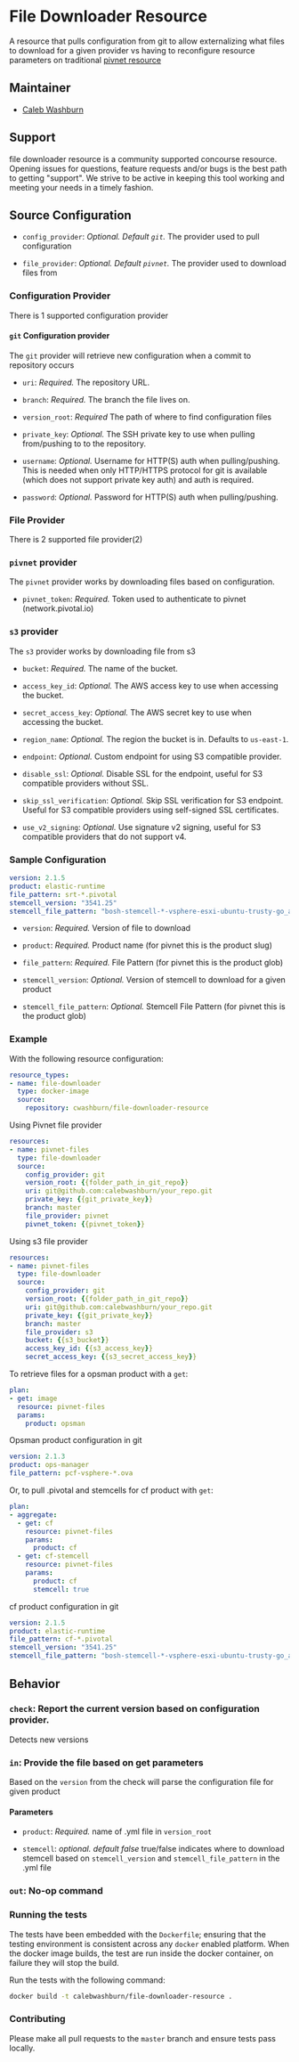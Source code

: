 # File Downloader Resource

A resource that pulls configuration from git to allow externalizing what files to download for a given provider vs having to reconfigure resource parameters on traditional [pivnet resource](https://github.com/pivotal-cf/pivnet-resource)

## Maintainer

* [Caleb Washburn](https://github.com/calebwashburn)

## Support

file downloader resource is a community supported concourse resource.  Opening issues for questions, feature requests and/or bugs is the best path to getting "support".  We strive to be active in keeping this tool working and meeting your needs in a timely fashion.

## Source Configuration

* `config_provider`: *Optional. Default `git`.* The provider used to pull configuration

* `file_provider`: *Optional. Default `pivnet`.* The provider used to download files from

### Configuration Provider

There is 1 supported configuration provider

#### `git` Configuration provider

The `git` provider will retrieve new configuration when a commit to repository occurs

* `uri`: *Required.* The repository URL.

* `branch`: *Required.* The branch the file lives on.

* `version_root`: *Required* The path of where to find configuration files

* `private_key`: *Optional.* The SSH private key to use when pulling from/pushing to to the repository.

* `username`: *Optional.* Username for HTTP(S) auth when pulling/pushing.
   This is needed when only HTTP/HTTPS protocol for git is available (which does not support private key auth)
   and auth is required.

* `password`: *Optional.* Password for HTTP(S) auth when pulling/pushing.

### File Provider

There is 2 supported file provider(2)

### `pivnet` provider

The `pivnet` provider works by downloading files based on configuration.

* `pivnet_token`: *Required.* Token used to authenticate to pivnet (network.pivotal.io)

### `s3` provider

The `s3` provider works by downloading file from s3

* `bucket`: *Required.* The name of the bucket.

* `access_key_id`: *Optional.* The AWS access key to use when accessing the
  bucket.

* `secret_access_key`: *Optional.* The AWS secret key to use when accessing
  the bucket.

* `region_name`: *Optional.* The region the bucket is in. Defaults to
  `us-east-1`.

* `endpoint`: *Optional.* Custom endpoint for using S3 compatible provider.

* `disable_ssl`: *Optional.* Disable SSL for the endpoint, useful for S3
  compatible providers without SSL.

* `skip_ssl_verification`: *Optional.* Skip SSL verification for S3 endpoint. Useful for S3 compatible providers using self-signed SSL certificates.

* `use_v2_signing`: *Optional.* Use signature v2 signing, useful for S3 compatible providers that do not support v4.

### Sample Configuration

``` yaml
version: 2.1.5
product: elastic-runtime
file_pattern: srt-*.pivotal
stemcell_version: "3541.25"
stemcell_file_pattern: "bosh-stemcell-*-vsphere-esxi-ubuntu-trusty-go_agent.tgz"
```

* `version`: *Required.* Version of file to download

* `product`: *Required.* Product name (for pivnet this is the product slug)

* `file_pattern`: *Required.* File Pattern (for pivnet this is the product glob)

* `stemcell_version`: *Optional.* Version of stemcell to download for a given product

* `stemcell_file_pattern`: *Optional.* Stemcell File Pattern (for pivnet this is the product glob)


### Example

With the following resource configuration:

``` yaml
resource_types:
- name: file-downloader
  type: docker-image
  source:
    repository: cwashburn/file-downloader-resource
```

Using Pivnet file provider
``` yaml
resources:
- name: pivnet-files
  type: file-downloader
  source:
    config_provider: git
    version_root: {{folder_path_in_git_repo}}
    uri: git@github.com:calebwashburn/your_repo.git
    private_key: {{git_private_key}}
    branch: master
    file_provider: pivnet
    pivnet_token: {{pivnet_token}}
```

Using s3 file provider
``` yaml
resources:
- name: pivnet-files
  type: file-downloader
  source:
    config_provider: git
    version_root: {{folder_path_in_git_repo}}
    uri: git@github.com:calebwashburn/your_repo.git
    private_key: {{git_private_key}}
    branch: master
    file_provider: s3
    bucket: {{s3_bucket}}
    access_key_id: {{s3_access_key}}
    secret_access_key: {{s3_secret_access_key}}
```

To retrieve files for a opsman product with a `get`:

``` yaml
plan:
- get: image
  resource: pivnet-files
  params:
    product: opsman
```

Opsman product configuration in git

``` yaml
version: 2.1.3
product: ops-manager
file_pattern: pcf-vsphere-*.ova
```


Or, to pull .pivotal and stemcells for cf product with `get`:

``` yaml
plan:
- aggregate:
  - get: cf
    resource: pivnet-files
    params:
      product: cf
  - get: cf-stemcell
    resource: pivnet-files
    params:
      product: cf
      stemcell: true
```

cf product configuration in git

``` yaml
version: 2.1.5
product: elastic-runtime
file_pattern: cf-*.pivotal
stemcell_version: "3541.25"
stemcell_file_pattern: "bosh-stemcell-*-vsphere-esxi-ubuntu-trusty-go_agent.tgz"
```

## Behavior

### `check`: Report the current version based on configuration provider.

Detects new versions

### `in`: Provide the file based on get parameters

Based on the `version` from the check will parse the configuration file for given product

#### Parameters

* `product`: *Required.* name of .yml file in `version_root`

* `stemcell`: *optional. default false* true/false indicates where to download stemcell based on `stemcell_version` and `stemcell_file_pattern` in the <product>.yml file

### `out`: No-op command

### Running the tests

The tests have been embedded with the `Dockerfile`; ensuring that the testing
environment is consistent across any `docker` enabled platform. When the docker
image builds, the test are run inside the docker container, on failure they
will stop the build.

Run the tests with the following command:

```sh
docker build -t calebwashburn/file-downloader-resource .
```

### Contributing

Please make all pull requests to the `master` branch and ensure tests pass
locally.

